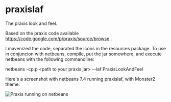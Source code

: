 praxislaf
=========

The praxis look and feel.

Based on the praxis code available https://code.google.com/p/praxis/source/browse .

I mavenized the code, separated the icons in the resources package. To use in conjuncion with netbeans, compile, 
put the jar somewhere, and execute netbeans with the following commandline:


netbeans -cp:p &lt;path to your praxis jar&gt; --laf PraxisLookAndFeel

Here's a screenshot with netbeans 7.4 running praxislaf, with Monster2 theme:

![Praxis running on netbeans](https://raw.github.com/mibrahim/praxislaf/gh-pages/praxis.png "Praxis on netbeans")

